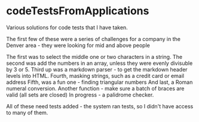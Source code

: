 # codeTestsFromApplications
Various solutions for code tests that I have taken.

The first few of these were a series of challenges for a company in the Denver area - they were looking for mid and above people

The first was to select the middle one or two characters in a string.
The second was add the numbers in an array, unless they were evenly divisuble by 3 or 5.
Third up was a markdown parser - to get the markdown header levels into HTML.
Fourth, masking strings, such as a credit card or email address
Fifth, was a fun one - finding triangular numbers
And last, a Roman numeral conversion.
Another function - make sure a batch of braces are valid (all sets are closed)
In progress - a palidrome checker.

All of these need tests added - the system ran tests, so I didn't have access to many of them.
